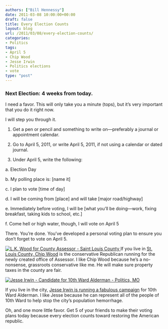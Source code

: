 ```yaml
---
authors: ["Bill Hennessy"]
date: 2011-03-08 10:00:00+00:00
draft: false
title: Every Election Counts
layout: blog
url: /2011/03/08/every-election-counts/
categories:
- Politics
tags:
- April 5
- Chip Wood
- Jesse Irwin
- Politics elections
- vote
type: "post"
---
```


### Next Election: 4 weeks from today. 

 

 

I need a favor. This will only take you a minute (tops), but it’s very important that you do it right now.

 

I will step you through it. 

 

1. Get a pen or pencil and something to write on—preferably a journal or appointment calendar.

 

2. Go to April 5, 2011, or write April 5, 2011, if not using a calendar or dated journal.

 

3. Under April 5, write the following:

 

a. Election Day

 

b. My polling place is: [name it]

 

c. I plan to vote [time of day]

 

d. I will be coming from [place] and will take [major road/highway]

 

e. Immediately before voting, I will be [what you’ll be doing—work, fixing breakfast, taking kids to school, etc.]

 

f. Come hell or high water, though, I will vote on April 5

 

There. You’re done. You’ve developed a personal voting plan to ensure you don’t forget to vote on April 5.

 

 

[![L.K. Wood for County Assessor - Saint Louis County](https://hennessysview.com/wp-content/uploads/2011/03/L.K.-Wood-for-County-Assessor-Saint-Louis-County_thumb.png)
](https://hennessysview.com/wp-content/uploads/2011/03/L.K.-Wood-for-County-Assessor-Saint-Louis-County.png)If you live in [St. Louis County, Chip Wood](https://www.chipwoodforassessor.com/index1.html) is the conservative Republican running for the newly created office of Assessor. I like Chip Wood because he’s a no-nonsense, grassroots conservative like me. He will make sure property taxes in the county are fair. 

 

[![Jesse Irwin - Candidate for 10th Ward Alderman - Politics, MO](https://hennessysview.com/wp-content/uploads/2011/03/Jesse-Irwin-Candidate-for-10th-Ward-Alderman-St.-Louis-MO_thumb.png)
](https://hennessysview.com/wp-content/uploads/2011/03/Jesse-Irwin-Candidate-for-10th-Ward-Alderman-St.-Louis-MO.png)

 

If you live in the city, [Jesse Irwin is running a fabulous campaign](https://www.irwinforalderman.com/) for 10th Ward Alderman. I like Jesse because he can represent all of the people of 10th Ward to help stop the city’s population hemorrhage.

 

 

 

Oh, and one more little favor. Get 5 of your friends to make their voting plans today because every election counts toward restoring the American republic. 

